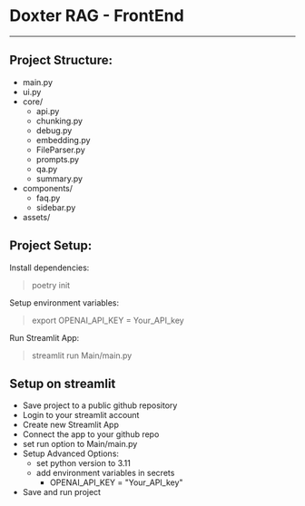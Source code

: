 # Doxter RAG - FrontEnd

---

## Project Structure:

* main.py 
* ui.py
* core/
  * api.py
  * chunking.py
  * debug.py
  * embedding.py
  * FileParser.py
  * prompts.py
  * qa.py
  * summary.py
* components/
  * faq.py
  * sidebar.py
* assets/

## Project Setup:

Install dependencies:
> poetry init

Setup environment variables:
> export OPENAI_API_KEY = Your_API_key

Run Streamlit App:
> streamlit run Main/main.py

## Setup on streamlit
* Save project to a public github repository
* Login to your streamlit account
* Create new Streamlit App
* Connect the app to your github repo
* set run option to Main/main.py
* Setup Advanced Options:
  * set python version to 3.11
  * add environment variables in secrets
    * OPENAI_API_KEY = "Your_API_key"
* Save and run project
